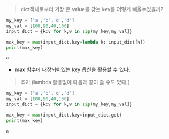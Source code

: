 > dict객체로부터 가장 큰 value를 갖는 key를 어떻게 빼올수있을까?

```py
my_key = ['a','b','c','d']
my_val = [100,90,40,100]
input_dict = {k:v for k,v in zip(my_key,my_val)}

max_key = max(input_dict,key=lambda k: input_dict[k])
print(max_key)
```
```
a
```

- max 함수에 내장되어있는 key 옵션을 활용할 수 있다.

> 추가 (lambda 활용없이 다음과 같이 쓸 수도 있다.)
```py
my_key = ['a','b','c','d']
my_val = [100,90,40,100]
input_dict = {k:v for k,v in zip(my_key,my_val)}

max_key = max(input_dict,key=input_dict.get)
print(max_key)
```
```
a
```